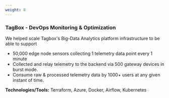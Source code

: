 ```yaml
---
weight: 8
---
```


### TagBox - DevOps Monitoring & Optimization

We helped scale Tagbox's Big-Data Analytics platform infrastructure to be able to support

- 50,000 edge node sensors collecting 1 telemetry data point every 1 minute
- Collected and relay telemetry to the backend via 500 gateway devices in burst mode.
- Consume raw & processed telemetry data by 1000+ users at any given instant of time.

**Technologies/Tools:** Terraform, Azure, Docker, Airflow, Kubernetes
